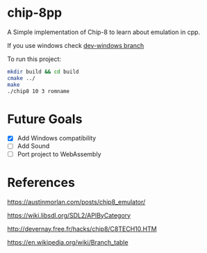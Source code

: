 # chip-8pp

A Simple implementation of Chip-8 to learn about emulation in cpp.

If you use windows check [dev-windows branch](https://github.com/Every2/chip-8pp/tree/dev-windows)

To run this project:
```Bash
mkdir build && cd build
cmake ../
make
./chip8 10 3 romname
```

# Future Goals

- [x] Add Windows compatibility 
- [ ] Add Sound
- [ ] Port project to WebAssembly

# References 

https://austinmorlan.com/posts/chip8_emulator/

https://wiki.libsdl.org/SDL2/APIByCategory

http://devernay.free.fr/hacks/chip8/C8TECH10.HTM

https://en.wikipedia.org/wiki/Branch_table
